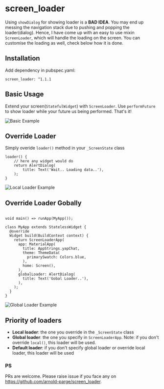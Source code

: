 # screen_loader

Using `showDialog` for showing loader is a **BAD IDEA**. You may end up messing the navigation stack due to pushing and popping the loader(dialog). Hence, I have come up with an easy to use mixin `ScreenLoader`, which will handle the loading on the screen. You can customise the loading as well, check below how it is done.

## Installation

Add dependency in pubspec.yaml:
```
screen_loader: ^1.1.1
```

## Basic Usage

Extend your screen(`StatefulWidget`) with `ScreenLoader`. Use `performFuture` to show loader while your future us being performed. That's it!

![Basic Example](https://raw.githubusercontent.com/arnold-parge/screen_loader/master/example/basic.gif)

## Override Loader

Simply overide `loader()` method in your `_ScreenState` class

```
loader() {
    // here any widget would do
    return AlertDialog(
        title: Text('Wait.. Loading data..'),
    );
}
```

![Local Loader Example](https://raw.githubusercontent.com/arnold-parge/screen_loader/master/example/local.gif)

## Override Loader Gobally

```

void main() => runApp(MyApp());

class MyApp extends StatelessWidget {
  @override
  Widget build(BuildContext context) {
    return ScreenLoaderApp(
      app: MaterialApp(
        title: AppStrings.yapChat,
        theme: ThemeData(
          primarySwatch: Colors.blue,
        ),
        home: Screen(),
      ),
      globalLoader: AlertDialog(
        title: Text('Gobal Loader..'),
      ),
    );
  }
}

```

![Global Loader Example](https://raw.githubusercontent.com/arnold-parge/screen_loader/master/example/global.gif)

## Priority of loaders

- **Local loader**: the one you override in the `_ScreenState` class
- **Global loader**: the one you specify in `ScreenLoaderApp`. Note: if you don't override `local()`, this loader will be used.
- **Default loader**: if you don't specify global loader or override local loader, this loader will be used

### PS 
PRs are welcome. Please raise issue if you face any on https://github.com/arnold-parge/screen_loader.
